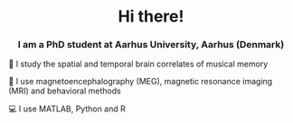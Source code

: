 <h1 align="center">
  Hi there!
</h1>

<h3 align="center">
  I am a PhD student at Aarhus University, Aarhus (Denmark)
</h3>

:brain:  I study the spatial and temporal brain correlates of musical memory

:microscope: I use magnetoencephalography (MEG), magnetic resonance imaging (MRI) and behavioral methods

:computer: I use MATLAB, Python and R


<!--
**gemmaferu/gemmaferu** is a ✨ _special_ ✨ repository because its `README.md` (this file) appears on your GitHub profile.

Here are some ideas to get you started:

- 🔭 I’m currently working on ...
- 🌱 I’m currently learning ...
- 👯 I’m looking to collaborate on ...
- 🤔 I’m looking for help with ...
- 💬 Ask me about ...
- 📫 How to reach me: ...
- 😄 Pronouns: ...
- ⚡ Fun fact: ...
-->
